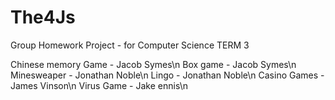 # The4Js
Group Homework Project - for Computer Science TERM 3

Chinese memory Game - Jacob Symes\n
Box game - Jacob Symes\n
Minesweaper - Jonathan Noble\n
Lingo - Jonathan Noble\n
Casino Games - James Vinson\n
Virus Game - Jake ennis\n
